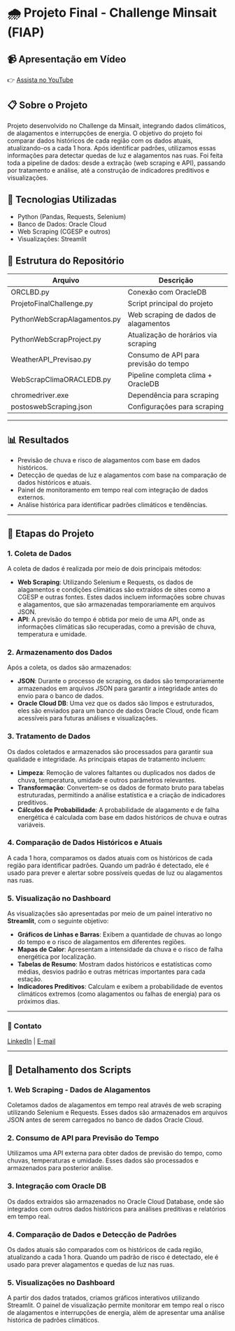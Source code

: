 # 🌧️ Projeto Final - Challenge Minsait (FIAP)

## 📹 Apresentação em Vídeo
👉 [Assista no YouTube](https://youtu.be/g3v8oBnwTHE)

## 📋 Sobre o Projeto
Projeto desenvolvido no Challenge da Minsait, integrando dados climáticos, de alagamentos e interrupções de energia. O objetivo do projeto foi comparar dados históricos de cada região com os dados atuais, atualizando-os a cada 1 hora. Após identificar padrões, utilizamos essas informações para detectar quedas de luz e alagamentos nas ruas. Foi feita toda a pipeline de dados: desde a extração (web scraping e API), passando por tratamento e análise, até a construção de indicadores preditivos e visualizações.

## 🔗 Tecnologias Utilizadas
- Python (Pandas, Requests, Selenium)
- Banco de Dados: Oracle Cloud
- Web Scraping (CGESP e outros)
- Visualizações: Streamlit

## 📂 Estrutura do Repositório
| Arquivo                    | Descrição |
|-------------------|------------------|
| ORCLBD.py                   | Conexão com OracleDB |
| ProjetoFinalChallenge.py   | Script principal do projeto |
| PythonWebScrapAlagamentos.py | Web scraping de dados de alagamentos |
| PythonWebScrapProject.py | Atualização de horários via scraping |
| WeatherAPI_Previsao.py | Consumo de API para previsão do tempo |
| WebScrapClimaORACLEDB.py | Pipeline completa clima + OracleDB |
| chromedriver.exe | Dependência para scraping |
| postoswebScraping.json | Configurações para scraping |

---

## 📊 Resultados
- Previsão de chuva e risco de alagamentos com base em dados históricos.
- Detecção de quedas de luz e alagamentos com base na comparação de dados históricos e atuais.
- Painel de monitoramento em tempo real com integração de dados externos.
- Análise histórica para identificar padrões climáticos e tendências.

---

## 🔄 Etapas do Projeto

### 1. **Coleta de Dados**
A coleta de dados é realizada por meio de dois principais métodos:
- **Web Scraping**: Utilizando Selenium e Requests, os dados de alagamentos e condições climáticas são extraídos de sites como a CGESP e outras fontes. Estes dados incluem informações sobre chuvas e alagamentos, que são armazenadas temporariamente em arquivos JSON.
- **API**: A previsão do tempo é obtida por meio de uma API, onde as informações climáticas são recuperadas, como a previsão de chuva, temperatura e umidade.

### 2. **Armazenamento dos Dados**
Após a coleta, os dados são armazenados:
- **JSON**: Durante o processo de scraping, os dados são temporariamente armazenados em arquivos JSON para garantir a integridade antes do envio para o banco de dados.
- **Oracle Cloud DB**: Uma vez que os dados são limpos e estruturados, eles são enviados para um banco de dados Oracle Cloud, onde ficam acessíveis para futuras análises e visualizações.

### 3. **Tratamento de Dados**
Os dados coletados e armazenados são processados para garantir sua qualidade e integridade. As principais etapas de tratamento incluem:
- **Limpeza**: Remoção de valores faltantes ou duplicados nos dados de chuva, temperatura, umidade e outros parâmetros relevantes.
- **Transformação**: Convertem-se os dados de formato bruto para tabelas estruturadas, permitindo a análise estatística e a criação de indicadores preditivos.
- **Cálculos de Probabilidade**: A probabilidade de alagamento e de falha energética é calculada com base em dados históricos de chuva e outras variáveis.

### 4. **Comparação de Dados Históricos e Atuais**
A cada 1 hora, comparamos os dados atuais com os históricos de cada região para identificar padrões. Quando um padrão é detectado, ele é usado para prever e alertar sobre possíveis quedas de luz ou alagamentos nas ruas.

### 5. **Visualização no Dashboard**
As visualizações são apresentadas por meio de um painel interativo no **Streamlit**, com o seguinte objetivo:
- **Gráficos de Linhas e Barras**: Exibem a quantidade de chuvas ao longo do tempo e o risco de alagamentos em diferentes regiões.
- **Mapas de Calor**: Apresentam a intensidade da chuva e o risco de falha energética por localização.
- **Tabelas de Resumo**: Mostram dados históricos e estatísticas como médias, desvios padrão e outras métricas importantes para cada estação.
- **Indicadores Preditivos**: Calculam e exibem a probabilidade de eventos climáticos extremos (como alagamentos ou falhas de energia) para os próximos dias.

---

### 💼 Contato
[LinkedIn](https://www.linkedin.com/in/fabsdjr/) | [E-mail](mailto:fabdamiao@outlook.com)

---

## 📂 Detalhamento dos Scripts

### 1. **Web Scraping - Dados de Alagamentos**
Coletamos dados de alagamentos em tempo real através de web scraping utilizando Selenium e Requests. Esses dados são armazenados em arquivos JSON antes de serem carregados no banco de dados Oracle Cloud.

### 2. **Consumo de API para Previsão do Tempo**
Utilizamos uma API externa para obter dados de previsão do tempo, como chuvas, temperaturas e umidade. Esses dados são processados e armazenados para posterior análise.

### 3. **Integração com Oracle DB**
Os dados extraídos são armazenados no Oracle Cloud Database, onde são integrados com outros dados históricos para análises preditivas e relatórios em tempo real.

### 4. **Comparação de Dados e Detecção de Padrões**
Os dados atuais são comparados com os históricos de cada região, atualizando a cada 1 hora. Quando um padrão de risco é detectado, ele é usado para prever alagamentos e quedas de luz nas ruas.

### 5. **Visualizações no Dashboard**
A partir dos dados tratados, criamos gráficos interativos utilizando Streamlit. O painel de visualização permite monitorar em tempo real o risco de alagamentos e interrupções de energia, além de apresentar uma análise histórica de padrões climáticos.
